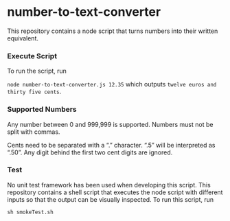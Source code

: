 # number-to-text-converter

This repository contains a node script that turns numbers into their written equivalent.

### Execute Script

To run the script, run

`node number-to-text-converter.js 12.35` which outputs `twelve euros and thirty five cents`.

### Supported Numbers

Any number between 0 and 999,999 is supported. Numbers must not be split with commas.

Cents need to be separated with a “.” character. “.5” will be interpreted as “.50”. Any digit behind the first two cent digits are ignored.

### Test

No unit test framework has been used when developing this script. This repository contains a shell script that executes the node script with different inputs so that the output can be visually inspected. To run this script, run

`sh smokeTest.sh`
